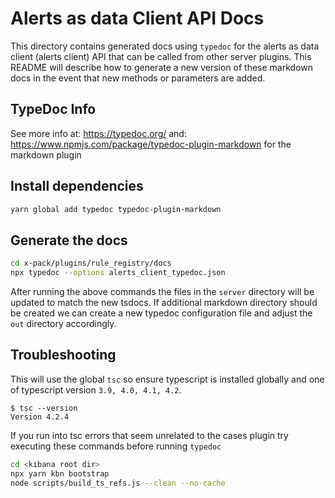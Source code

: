 # Alerts as data Client API Docs

This directory contains generated docs using `typedoc` for the alerts as data client (alerts client) API that can be called from other server
plugins. This README will describe how to generate a new version of these markdown docs in the event that new methods
or parameters are added.

## TypeDoc Info

See more info at: <https://typedoc.org/>
and: <https://www.npmjs.com/package/typedoc-plugin-markdown> for the markdown plugin

## Install dependencies

```bash
yarn global add typedoc typedoc-plugin-markdown
```

## Generate the docs

```bash
cd x-pack/plugins/rule_registry/docs
npx typedoc --options alerts_client_typedoc.json
```

After running the above commands the files in the `server` directory will be updated to match the new tsdocs.
If additional markdown directory should be created we can create a new typedoc configuration file and adjust the `out`
directory accordingly.

## Troubleshooting

This will use the global `tsc` so ensure typescript is installed globally and one of typescript version `3.9, 4.0, 4.1, 4.2`.

```
$ tsc --version
Version 4.2.4
```

If you run into tsc errors that seem unrelated to the cases plugin try executing these commands before running `typedoc`

```bash
cd <kibana root dir>
npx yarn kbn bootstrap
node scripts/build_ts_refs.js --clean --no-cache
```

